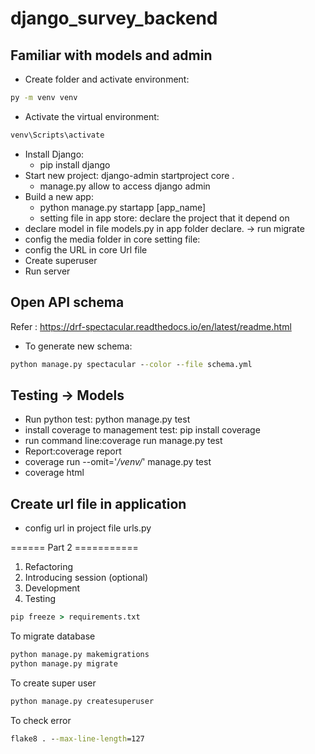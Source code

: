 # django_survey_backend

## Familiar with models and admin

- Create folder and activate environment:

```cmd
py -m venv venv
```

- Activate the virtual environment:

```cmd
venv\Scripts\activate
```

- Install Django:
    - pip install django
- Start new project: django-admin startproject core .
    + manage.py allow to access django admin
- Build a new app:
    + python manage.py startapp [app_name]
    + setting file in app store: declare the project that it depend on
- declare model in file models.py in app folder declare. -> run migrate
- config the media folder in core setting file:
- config the URL in core Url file
- Create superuser
- Run server

## Open API schema

Refer : https://drf-spectacular.readthedocs.io/en/latest/readme.html

- To generate new schema:

```cmd
python manage.py spectacular --color --file schema.yml
```

## Testing -> Models

- Run python test: python manage.py test
- install coverage to management test: pip install coverage
- run command line:coverage run manage.py test
- Report:coverage report
- coverage run --omit='*/venv/*' manage.py test
- coverage html

## Create url file in application

- config url in project file urls.py

====== Part 2 ===========

1. Refactoring
2. Introducing session (optional)
3. Development
4. Testing

```cmd
pip freeze > requirements.txt 
```

To migrate database

```cmd
python manage.py makemigrations
python manage.py migrate
```

To create super user

```cmd
python manage.py createsuperuser
```

To check error

```cmd
flake8 . --max-line-length=127
```